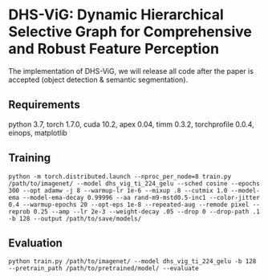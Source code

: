 # DHS-ViG: Dynamic Hierarchical Selective Graph for Comprehensive and Robust Feature Perception

The implementation of DHS-ViG, we will release all code after the paper is accepted (object detection & semantic segmentation).

## Requirements

python 3.7, 
torch 1.7.0, 
cuda 10.2, 
apex 0.04, 
timm 0.3.2, 
torchprofile 0.0.4, 
einops, 
matplotlib

## Training

    python -m torch.distributed.launch --nproc_per_node=8 train.py /path/to/imagenet/ --model dhs_vig_ti_224_gelu --sched cosine --epochs 300 --opt adamw -j 8 --warmup-lr 1e-6 --mixup .8 --cutmix 1.0 --model-ema --model-ema-decay 0.99996 --aa rand-m9-mstd0.5-inc1 --color-jitter 0.4 --warmup-epochs 20 --opt-eps 1e-8 --repeated-aug --remode pixel --reprob 0.25 --amp --lr 2e-3 --weight-decay .05 --drop 0 --drop-path .1 -b 128 --output /path/to/save/models/


## Evaluation

    python train.py /path/to/imagenet/ --model dhs_vig_ti_224_gelu -b 128 --pretrain_path /path/to/pretrained/model/ --evaluate

